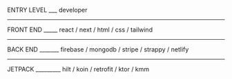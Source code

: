 ENTRY LEVEL ___ developer

---

FRONT END _____ react / next / html / css / tailwind

---

BACK END _______ firebase / mongodb / stripe / strappy / netlify

---

JETPACK _________ hilt / koin / retrofit / ktor / kmm


